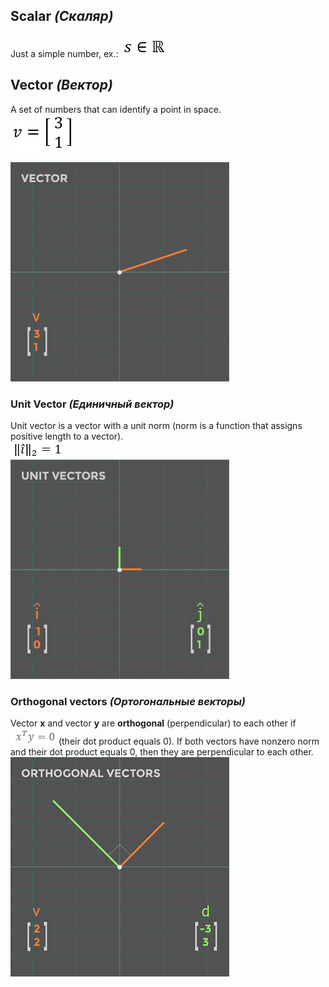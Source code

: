 
## Scalar _(Скаляр)_
Just a simple number, ex.:
![Formula](/Formulas/f1.png)




## Vector _(Вектор)_
A set of numbers that can identify a point in space.   
![Formula](/Formulas/f2.png)   
  
![Vector](/Images/vector.png)


### Unit Vector _(Единичный вектор)_
Unit vector is a vector with a unit norm (norm is a function that assigns positive length to a vector).  
![Formula](/Formulas/f3.png)    
![UnitVectors](/Images/UnitVectors.png)  


### Orthogonal vectors _(Ортогональные векторы)_
Vector **x** and vector **y** are **orthogonal** (perpendicular) to each other if  ![Formula](/Formulas/f4.png) (their dot product equals 0). If both vectors have nonzero norm and their dot product equals 0, then they are perpendicular to each other.   
![OrthogonalVectors](/Images/OrthogonalVectors.png)  



